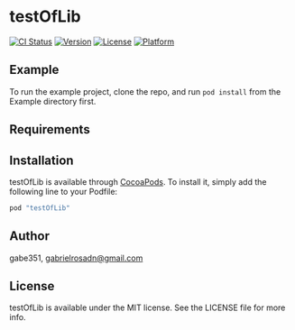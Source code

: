 # testOfLib

[![CI Status](http://img.shields.io/travis/gabe351/testOfLib.svg?style=flat)](https://travis-ci.org/gabe351/testOfLib)
[![Version](https://img.shields.io/cocoapods/v/testOfLib.svg?style=flat)](http://cocoapods.org/pods/testOfLib)
[![License](https://img.shields.io/cocoapods/l/testOfLib.svg?style=flat)](http://cocoapods.org/pods/testOfLib)
[![Platform](https://img.shields.io/cocoapods/p/testOfLib.svg?style=flat)](http://cocoapods.org/pods/testOfLib)

## Example

To run the example project, clone the repo, and run `pod install` from the Example directory first.

## Requirements

## Installation

testOfLib is available through [CocoaPods](http://cocoapods.org). To install
it, simply add the following line to your Podfile:

```ruby
pod "testOfLib"
```

## Author

gabe351, gabrielrosadn@gmail.com

## License

testOfLib is available under the MIT license. See the LICENSE file for more info.
